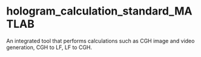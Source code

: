 # hologram_calculation_standard_MATLAB
An integrated tool that performs calculations such as CGH image and video generation, CGH to LF, LF to CGH.
